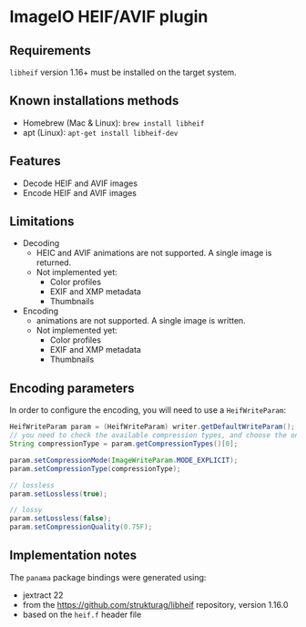# ImageIO HEIF/AVIF plugin

## Requirements

`libheif` version 1.16+ must be installed on the target system.

## Known installations methods

- Homebrew (Mac & Linux): `brew install libheif`
- apt (Linux): `apt-get install libheif-dev`

## Features

- Decode HEIF and AVIF images
- Encode HEIF and AVIF images

## Limitations

- Decoding
  - HEIC and AVIF animations are not supported. A single image is returned.
  - Not implemented yet:
    - Color profiles
    - EXIF and XMP metadata
    - Thumbnails
- Encoding
  - animations are not supported. A single image is written.
  - Not implemented yet:
    - Color profiles
    - EXIF and XMP metadata
    - Thumbnails

## Encoding parameters

In order to configure the encoding, you will need to use a `HeifWriteParam`:

```java
HeifWriteParam param = (HeifWriteParam) writer.getDefaultWriteParam();
// you need to check the available compression types, and choose the one you want
String compressionType = param.getCompressionTypes()[0];

param.setCompressionMode(ImageWriteParam.MODE_EXPLICIT);
param.setCompressionType(compressionType);

// lossless
param.setLossless(true);

// lossy
param.setLossless(false);
param.setCompressionQuality(0.75F);
```

## Implementation notes

The `panama` package bindings were generated using:
- jextract 22
- from the https://github.com/strukturag/libheif repository, version 1.16.0
- based on the `heif.f` header file